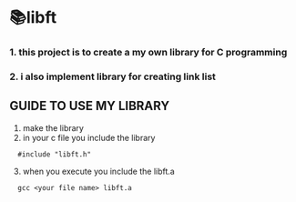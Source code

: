 # 📚libft

### 1. this project is to create a my own library for C programming
### 2. i also implement library for creating link list

## GUIDE TO USE MY LIBRARY
1. make the library
2. in your c file you include the library
```
  #include "libft.h"
```
3. when you execute you include the libft.a
```
  gcc <your file name> libft.a
```
